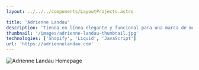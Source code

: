 ```yaml
---
layout: ../../../components/LayoutProjects.astro

title: 'Adrienne Landau'
description: 'Tienda en línea elegante y funcional para una marca de moda de lujo.'
thumbnail: '/images/adrienne-landau-thumbnail.jpg'
technologies: ['Shopify', 'Liquid', 'JavaScript']
url: 'https://adriennelandau.com'
---
```


![Adrienne Landau Homepage](./images/home.png)
